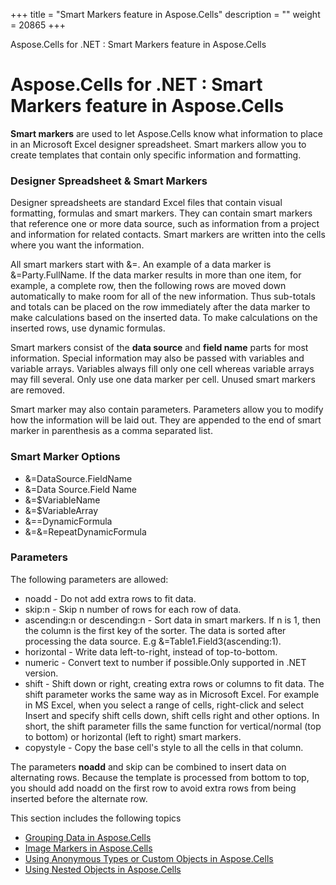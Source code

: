 +++
title = "Smart Markers feature in Aspose.Cells" 
description = "" 
weight = 20865 
+++

Aspose.Cells for .NET : Smart Markers feature in Aspose.Cells  

# Aspose.Cells for .NET : Smart Markers feature in Aspose.Cells


**Smart markers** are used to let Aspose.Cells know what information to place in an Microsoft Excel designer spreadsheet. Smart markers allow you to create templates that contain only specific information and formatting.

### Designer Spreadsheet & Smart Markers

Designer spreadsheets are standard Excel files that contain visual formatting, formulas and smart markers. They can contain smart markers that reference one or more data source, such as information from a project and information for related contacts. Smart markers are written into the cells where you want the information.

All smart markers start with &=. An example of a data marker is &=Party.FullName. If the data marker results in more than one item, for example, a complete row, then the following rows are moved down automatically to make room for all of the new information. Thus sub-totals and totals can be placed on the row immediately after the data marker to make calculations based on the inserted data. To make calculations on the inserted rows, use dynamic formulas.

Smart markers consist of the **data source** and **field name** parts for most information. Special information may also be passed with variables and variable arrays. Variables always fill only one cell whereas variable arrays may fill several. Only use one data marker per cell. Unused smart markers are removed.

Smart marker may also contain parameters. Parameters allow you to modify how the information will be laid out. They are appended to the end of smart marker in parenthesis as a comma separated list.

### Smart Marker Options

*   &=DataSource.FieldName
*   &=Data Source.Field Name
*   &=$VariableName
*   &=$VariableArray
*   &==DynamicFormula
*   &=&=RepeatDynamicFormula

### Parameters

The following parameters are allowed:

*   noadd - Do not add extra rows to fit data.
*   skip:n - Skip n number of rows for each row of data.
*   ascending:n or descending:n - Sort data in smart markers. If n is 1, then the column is the first key of the sorter. The data is sorted after processing the data source. E.g &=Table1.Field3(ascending:1).
*   horizontal - Write data left-to-right, instead of top-to-bottom.
*   numeric - Convert text to number if possible.Only supported in .NET version.
*   shift - Shift down or right, creating extra rows or columns to fit data. The shift parameter works the same way as in Microsoft Excel. For example in MS Excel, when you select a range of cells, right-click and select Insert and specify shift cells down, shift cells right and other options. In short, the shift parameter fills the same function for vertical/normal (top to bottom) or horizontal (left to right) smart markers.
*   copystyle - Copy the base cell's style to all the cells in that column.

The parameters **noadd** and skip can be combined to insert data on alternating rows. Because the template is processed from bottom to top, you should add noadd on the first row to avoid extra rows from being inserted before the alternate row.

This section includes the following topics

*   [Grouping Data in Aspose.Cells](http://localhost:1313/cellsnet/plugins/asposecellsforopenxml/missingfeaturesinopenxml/generatereports,populatedocumentswithdata/smartmarkersfeatureinasposecells/grouping+data+in+aspose.cells)
*   [Image Markers in Aspose.Cells](http://localhost:1313/cellsnet/plugins/asposecellsforopenxml/missingfeaturesinopenxml/generatereports,populatedocumentswithdata/smartmarkersfeatureinasposecells/image+markers+in+aspose.cells)
*   [Using Anonymous Types or Custom Objects in Aspose.Cells](http://localhost:1313/cellsnet/plugins/asposecellsforopenxml/missingfeaturesinopenxml/generatereports,populatedocumentswithdata/smartmarkersfeatureinasposecells/using+anonymous+types+or+custom+objects+in+aspose.cells)
*   [Using Nested Objects in Aspose.Cells](http://localhost:1313/cellsnet/plugins/asposecellsforopenxml/missingfeaturesinopenxml/generatereports,populatedocumentswithdata/smartmarkersfeatureinasposecells/using+nested+objects+in+aspose.cells)

